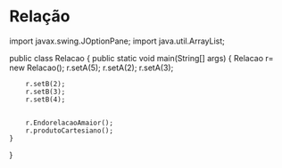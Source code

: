 Relação
=======
import javax.swing.JOptionPane;
import java.util.ArrayList;


public class Relacao {
    public static void main(String[] args) {
        Relacao r= new Relacao();
        r.setA(5);
        r.setA(2);
        r.setA(3);
        
        r.setB(2);
        r.setB(3);
        r.setB(4);
        
                
        r.EndorelacaoAmaior();
        r.produtoCartesiano();
    }
}

